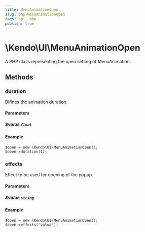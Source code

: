 ```yaml
---
title: MenuAnimationOpen
slug: php-MenuAnimationOpen
tags: api, php
publish: true
---
```


# \Kendo\UI\MenuAnimationOpen

A PHP class representing the open setting of MenuAnimation.


## Methods

### duration
Difines the animation duration.
#### Parameters

##### $value `float`



#### Example 
    $open = new \Kendo\UI\MenuAnimationOpen();
    $open->duration(1);

### effects
Effect to be used for opening of the popup.
#### Parameters

##### $value `string`



#### Example 
    $open = new \Kendo\UI\MenuAnimationOpen();
    $open->effects('value');

